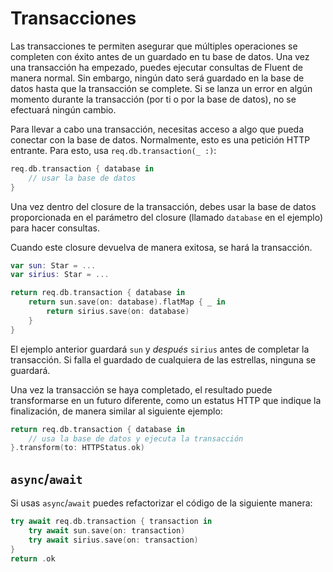 # Transacciones

Las transacciones te permiten asegurar que múltiples operaciones se completen con éxito antes de un guardado en tu base de datos. 
Una vez una transacción ha empezado, puedes ejecutar consultas de Fluent de manera normal. Sin embargo, ningún dato será guardado en la base de datos hasta que la transacción se complete. 
Si se lanza un error en algún momento durante la transacción (por ti o por la base de datos), no se efectuará ningún cambio.

Para llevar a cabo una transacción, necesitas acceso a algo que pueda conectar con la base de datos. Normalmente, esto es una petición HTTP entrante. Para esto, usa `req.db.transaction(_ :)`:

```swift
req.db.transaction { database in
    // usar la base de datos
}
```

Una vez dentro del closure de la transacción, debes usar la base de datos proporcionada en el parámetro del closure (llamado `database` en el ejemplo) para hacer consultas.

Cuando este closure devuelva de manera exitosa, se hará la transacción.

```swift
var sun: Star = ...
var sirius: Star = ...

return req.db.transaction { database in
    return sun.save(on: database).flatMap { _ in
        return sirius.save(on: database)
    }
}
```

El ejemplo anterior guardará `sun` y *después* `sirius` antes de completar la transacción. Si falla el guardado de cualquiera de las estrellas, ninguna se guardará.

Una vez la transacción se haya completado, el resultado puede transformarse en un futuro diferente, como un estatus HTTP que indique la finalización, de manera similar al siguiente ejemplo:
```swift
return req.db.transaction { database in
    // usa la base de datos y ejecuta la transacción
}.transform(to: HTTPStatus.ok)
```

## `async`/`await`

Si usas `async`/`await` puedes refactorizar el código de la siguiente manera:

```swift
try await req.db.transaction { transaction in
    try await sun.save(on: transaction)
    try await sirius.save(on: transaction)
}
return .ok
```

